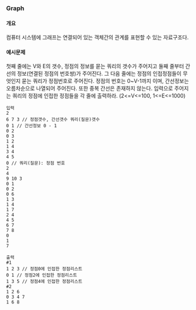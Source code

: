 ### Graph

#### 개요
컴퓨터 시스템에 그래프는 연결되어 있는 객체간의 관계를 표현할 수 있는 자료구조다.
#### 예시문제
첫째 줄에는 V와 E의 갯수, 정점의 정보를 묻는 쿼리의 갯수가 주어지고 둘째 줄부터 간선의 정보(연결된 정점의 번호쌍)가 주어진다. 그 다음 줄에는 정점의 인접정점들이 무엇인지 묻는 쿼리가 정점번호로 주어진다. 정점의 번호는 0~V-1까지 이며, 간선정보는 오름차순으로 나열되어 주어진다. 또한 중복 간선은 존재하지 않는다. 입력으로 주어지는 쿼리의 정점에 인접한 정점들을 각 줄에 출력하라. (2<=V<=100, 1<=E<=1000)
```
입력
2
6 7 3 // 정점갯수, 간선갯수 쿼리(질문)갯수
0 1 // 간선정보 0 - 1
0 2
0 3
1 2
1 4
3 4
4 5
0 // 쿼리(질문): 정점 번호
2
4
9 10 3
0 1
0 2
0 6
1 3
1 4
1 7
2 4
4 5
6 7
7 8
0
1
7
```
```
출력
#1
1 2 3 // 정점0에 인접한 정점리스트
0 1 // 정점2에 인접한 정점리스트
1 3 5 // 정점4에 인접한 정점리스트
#2
1 2 6
0 3 4 7
1 6 8
```